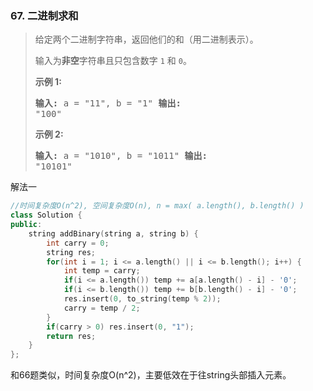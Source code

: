 ### 67. 二进制求和

> <div class="content__2ebE"><div><p>给定两个二进制字符串，返回他们的和（用二进制表示）。</p>
> 
> <p>输入为<strong>非空</strong>字符串且只包含数字&nbsp;<code>1</code>&nbsp;和&nbsp;<code>0</code>。</p>
> 
> <p><strong>示例&nbsp;1:</strong></p>
> 
> <pre><strong>输入:</strong> a = "11", b = "1" <strong>输出:</strong>
> "100"</pre>
> 
> <p><strong>示例&nbsp;2:</strong></p>
> 
> <pre><strong>输入:</strong> a = "1010", b = "1011" <strong>输出:</strong>
> "10101"</pre> </div></div>

解法一
```cpp
//时间复杂度O(n^2), 空间复杂度O(n), n = max( a.length(), b.length() )
class Solution {
public:
    string addBinary(string a, string b) {
        int carry = 0;
        string res;
        for(int i = 1; i <= a.length() || i <= b.length(); i++) {
            int temp = carry;
            if(i <= a.length()) temp += a[a.length() - i] - '0';
            if(i <= b.length()) temp += b[b.length() - i] - '0';
            res.insert(0, to_string(temp % 2));
            carry = temp / 2;
        }
        if(carry > 0) res.insert(0, "1");
        return res;
    }
};
```

和66题类似，时间复杂度O(n^2)，主要低效在于往string头部插入元素。